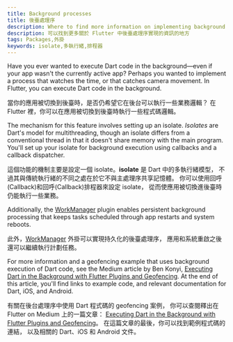```yaml
---
title: Background processes
title: 後臺處理序
description: Where to find more information on implementing background processes in Flutter.
description: 可以找到更多關於 Flutter 中後臺處理序實現的資訊的地方
tags: Packages,外掛
keywords: isolate,多執行緒,排程器
---
```


Have you ever wanted to execute Dart code in the
background—even if your app wasn't the currently active app?
Perhaps you wanted to implement a process that watches the time,
or that catches camera movement.
In Flutter, you can execute Dart code in the background.

當你的應用被切換到後臺時，是否仍希望它在後台可以執行一些業務邏輯？
在 Flutter 裡，你可以在應用被切換到後臺時執行一些程式碼邏輯。

The mechanism for this feature involves setting up an isolate.
_Isolates_ are Dart's model for multithreading,
though an isolate differs from a conventional thread
in that it doesn't share memory with the main program.
You'll set up your isolate for background execution using
callbacks and a callback dispatcher.

這個功能的機制主要是設定一個 isolate。**isolate** 是 Dart 中的多執行緒模型，
不過其與傳統執行緒的不同之處在於它不與主處理序共享記憶體。
你可以使用回呼(Callback)和回呼(Callback)排程器來設定 isolate，
從而使應用被切換進後臺時仍能執行一些業務。

Additionally, the [WorkManager][] plugin enables persistent background processing 
that keeps tasks scheduled through app restarts and system reboots. 

此外，[WorkManager][] 外掛可以實現持久化的後臺處理序，
應用和系統重啟之後還可以繼續執行計劃任務。

For more information and a geofencing example that uses background
execution of Dart code, see the Medium article by Ben Konyi,
[Executing Dart in the Background with Flutter Plugins and
Geofencing][background-processes].  At the end of this article,
you'll find links to example code, and relevant documentation for Dart,
iOS, and Android.

有關在後台處理序中使用 Dart 程式碼的 geofencing 案例，
你可以查閱釋出在 Flutter on Medium 上的一篇文章：
[Executing Dart in the Background with Flutter Plugins and Geofencing][background-processes]。
在這篇文章的最後，你可以找到範例程式碼的連結，
以及相關的 Dart、iOS 和 Android 文件。
 
[background-processes]: {{site.flutter-medium}}/executing-dart-in-the-background-with-flutter-plugins-and-geofencing-2b3e40a1a124
[WorkManager]: {{site.pub-pkg}}/workmanager 
